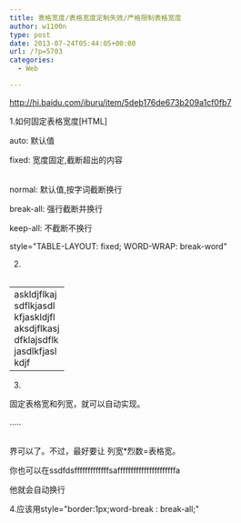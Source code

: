 ```yaml
---
title: 表格宽度/表格宽度定制失效/严格限制表格宽度
author: w1100n
type: post
date: 2013-07-24T05:44:05+00:00
url: /?p=5703
categories:
  - Web

---
```

<http://hi.baidu.com/iburu/item/5deb176de673b209a1cf0fb7>

1.如何固定表格宽度[HTML]
  
<TABLE style="table-layout: auto | fixed">
  
auto: 默认值
  
fixed: 宽度固定,截断超出的内容

<TABLE style="word-break: normal | break-all | keep-all">
  
normal: 默认值,按字词截断换行
  
break-all: 强行截断并换行
  
keep-all: 不截断不换行

style="TABLE-LAYOUT: fixed; WORD-WRAP: break-word"

2.

<table style="word-break:break-all" width=200>
  
<tr><td>askldjflkajsdflkjasdlkfjaskldjflaksdjflkasjdfklajsdflkjasdlkfjaslkdjf</td></tr>
  
</table>

3.

固定表格宽和列宽，就可以自动实现。
  
<style>
  
table{width:800px}
  
td{width:80px}
  
</style>
  
<table>.....</table>

界可以了。不过，最好要让 列宽*烈数=表格宽。
  
你也可以在<td style="width:80px">ssdfdsfffffffffffffsaffffffffffffffffffffffa</td>

他就会自动换行

4.应该用style="border:1px;word-break : break-all;"